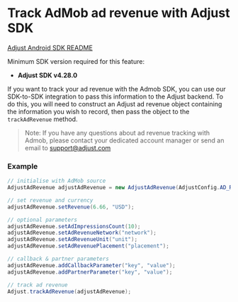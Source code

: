 # Track AdMob ad revenue with Adjust SDK

[Adjust Android SDK README][android-readme]

Minimum SDK version required for this feature:

- **Adjust SDK v4.28.0**

If you want to track your ad revenue with the Admob SDK, you can use our SDK-to-SDK integration to pass this information to the Adjust backend. To do this, you will need to construct an Adjust ad revenue object containing the information you wish to record, then pass the object to the `trackAdRevenue` method.

> Note: If you have any questions about ad revenue tracking with Admob, please contact your dedicated account manager or send an email to [support@adjust.com](mailto:support@adjust.com)

### Example

```java
// initialise with AdMob source
AdjustAdRevenue adjustAdRevenue = new AdjustAdRevenue(AdjustConfig.AD_REVENUE_ADMOB);

// set revenue and currency
adjustAdRevenue.setRevenue(6.66, "USD");

// optional parameters
adjustAdRevenue.setAdImpressionsCount(10);
adjustAdRevenue.setAdRevenueNetwork("network");
adjustAdRevenue.setAdRevenueUnit("unit");
adjustAdRevenue.setAdRevenuePlacement("placement");

// callback & partner parameters
adjustAdRevenue.addCallbackParameter("key", "value");
adjustAdRevenue.addPartnerParameter("key", "value");

// track ad revenue
Adjust.trackAdRevenue(adjustAdRevenue);
```

[android-readme]:    ../../../README.md
